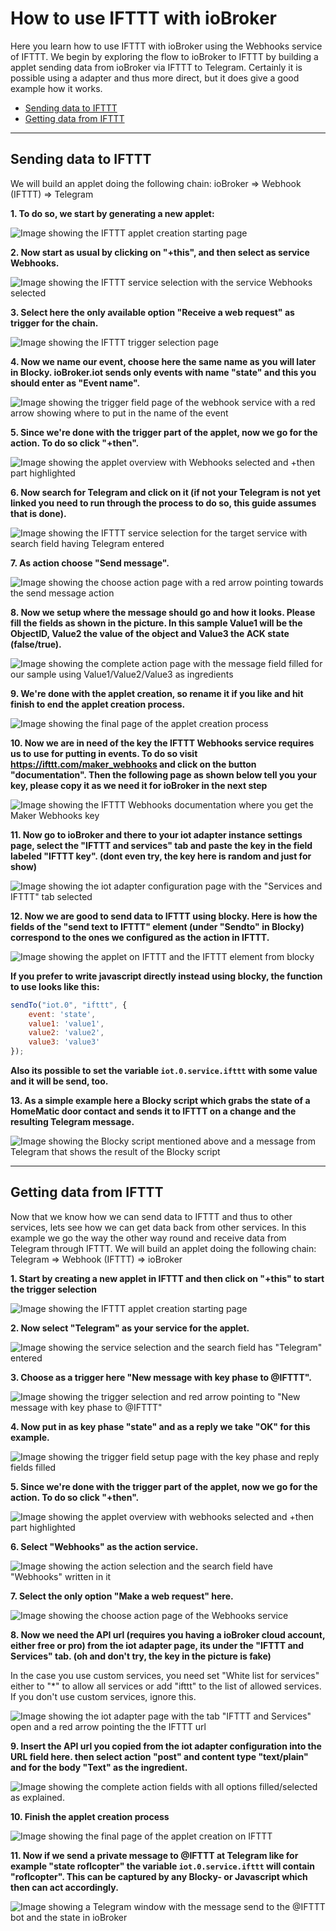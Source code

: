 # How to use IFTTT with ioBroker

Here you learn how to use IFTTT with ioBroker using the Webhooks service of IFTTT. We begin by exploring the 
flow to ioBroker to IFTTT by building a applet sending data from ioBroker via IFTTT to Telegram. Certainly it
is possible using a adapter and thus more direct, but it does give a good example how it works.

+ [Sending data to IFTTT](#sending-data-to-ifttt)
+ [Getting data from IFTTT](#getting-data-from-ifttt)

---

## Sending data to IFTTT ##

We will build an applet doing the following chain: ioBroker => Webhook (IFTTT) => Telegram

**1. To do so, we start by generating a new applet:**

![Image showing the IFTTT applet creation starting page](ifttt_send_01.png)

**2. Now start as usual by clicking on "+this", and then select as service Webhooks.**

![Image showing the IFTTT service selection with the service Webhooks selected](ifttt_send_02.png)

**3. Select here the only available option "Receive a web request" as trigger for the chain.**

![Image showing the IFTTT trigger selection page](ifttt_send_03.png)

**4. Now we name our event, choose here the same name as you will later in Blocky. ioBroker.iot sends only events with name "state" and this you should enter as "Event name".**

![Image showing the trigger field page of the webhook service with a red arrow showing where to put in the name of the event](ifttt_send_04.png)

**5. Since we're done with the trigger part of the applet, now we go for the action. To do so click "+then".**

 ![Image showing the applet overview with Webhooks selected and +then part highlighted](ifttt_send_05.png)

**6. Now search for Telegram and click on it (if not your Telegram is not yet linked you need to run through the
 process to do so, this guide assumes that is done).**
 
 ![Image showing the IFTTT service selection for the target service with search field having Telegram entered](ifttt_send_06.png)
 
 **7. As action choose "Send message".**
 
 ![Image showing the choose action page with a red arrow pointing towards the send message action](ifttt_send_07.png)
 
 **8. Now we setup where the message should go and how it looks. Please fill the fields as shown in the picture.
 In this sample Value1 will be the ObjectID, Value2 the value of the object and Value3 the ACK state (false/true).**
 
 ![Image showing the complete action page with the message field filled for our sample using Value1/Value2/Value3 as ingredients](ifttt_send_08.png)
 
 **9. We're done with the applet creation, so rename it if you like and hit finish to end the applet creation process.**
 
 ![Image showing the final page of the applet creation process](ifttt_send_09.png)
 
 **10. Now we are in need of the key the IFTTT Webhooks service requires us to use for putting in events. To do so
 visit <https://ifttt.com/maker_webhooks> and click on the button "documentation". Then the following page as shown
 below tell you your key, please copy it as we need it for ioBroker in the next step**
 
 ![Image showing the IFTTT Webhooks documentation where you get the Maker Webhooks key](ifttt_send_10.png)
 
 **11. Now go to ioBroker and there to your iot adapter instance settings page, select the "IFTTT and services"
  tab and paste the key in the field labeled "IFTTT key". (dont even try, the key here is random and just for show)**
  
  ![Image showing the iot adapter configuration page with the "Services and IFTTT" tab selected](ifttt_send_11.png)
  
  **12. Now we are good to send data to IFTTT using blocky. Here is how the fields of the "send text to IFTTT"
  element (under "Sendto" in Blocky) correspond to the ones we configured as the action in IFTTT.**
  
  ![Image showing the applet on IFTTT and the IFTTT element from blocky](ifttt_send_12.png)
  
  **If you prefer to write javascript directly instead using blocky, the function to use looks like this:**
  
  ```javascript
  sendTo("iot.0", "ifttt", {
      event: 'state',
      value1: 'value1',
      value2: 'value2',
      value3: 'value3'
  });
  ```
  **Also its possible to set the variable ```iot.0.service.ifttt``` with some value and it will be send, too.**
  
  **13. As a simple example here a Blocky script which grabs the state of a HomeMatic door contact and sends it to
  IFTTT on a change and the resulting Telegram message.**
  
  ![Image showing the Blocky script mentioned above and a message from Telegram that shows the result of the Blocky script](ifttt_send_13.png)  
  
  ---
  
  ## Getting data from IFTTT ##
  
  Now that we know how we can send data to IFTTT and thus to other services, lets see how we can get data back from 
  other services. In this example we go the way the other way round and receive data from Telegram through IFTTT.
  We will build an applet doing the following chain: Telegram => Webhook (IFTTT) => ioBroker
  
  **1. Start by creating a new applet in IFTTT and then click on "+this" to start the trigger selection**
  
  ![Image showing the IFTTT applet creation starting page](ifttt_send_01.png)
  
  **2. Now select "Telegram" as your service for the applet.**
  
  ![Image showing the service selection and the search field has "Telegram" entered](ifttt_get_02.png)
  
  **3. Choose as a trigger here "New message with key phase to @IFTTT".**
  
  ![Image showing the trigger selection and red arrow pointing to "New message with key phase to @IFTTT"](ifttt_get_03.png)
  
  **4. Now put in as key phase "state" and as a reply we take "OK" for this example.**
  
  ![Image showing the trigger field setup page with the key phase and reply fields filled](ifttt_get_04.png)
  
  **5. Since we're done with the trigger part of the applet, now we go for the action. To do so click "+then".**

  ![Image showing the applet overview with webhooks selected and +then part highlighted](ifttt_get_05.png)
 
 **6. Select "Webhooks" as the action service.**
  
  ![Image showing the action selection and the search field have "Webhooks" written in it](ifttt_get_06.png)
  
 **7. Select the only option "Make a web request" here.**
 
  ![Image showing the choose action page of the Webhooks service](ifttt_get_07.png)
  
  **8. Now we need the API url (requires you having a ioBroker cloud account, either free or pro) from the 
  iot adapter page, its under the "IFTTT and Services" tab. (oh and don't try, the key in the picture is fake)**
  
  In the case you use custom services, you need set "White list for services" either to "*" to allow
  all services or add "ifttt" to the list of allowed services. If you don't use custom services, ignore this.
  
  ![Image showing the iot adapter page with the tab "IFTTT and Services" open and a red arrow pointing the the IFTTT url](ifttt_get_08.png)
  
  **9. Insert the API url you copied from the iot adapter configuration into the URL field here. then
  select action "post" and content type "text/plain" and for the body "Text" as the ingredient.**
  
  ![Image showing the complete action fields with all options filled/selected as explained.](ifttt_get_09.png)
  
   **10. Finish the applet creation process**
   
  ![Image showing the final page of the applet creation on IFTTT](ifttt_get_10.png)
   
   **11. Now if we send a private message to @IFTTT at Telegram like for example "state roflcopter" the variable
    ```iot.0.service.ifttt``` will contain "roflcopter". This can be captured by any Blocky- or Javascript
    which then can act accordingly.**
    
  ![Image showing a Telegram window with the message send to the @IFTTT bot and the state in ioBroker](ifttt_get_11.png)
  
  